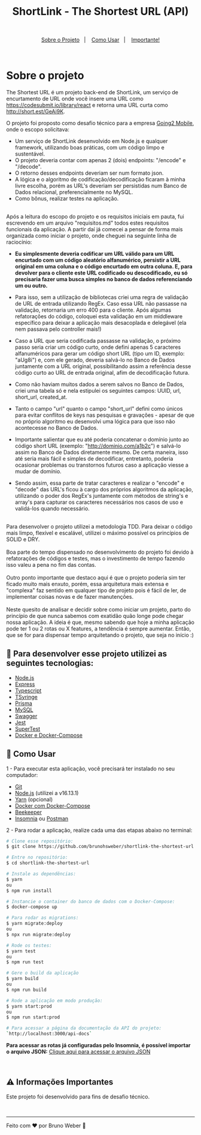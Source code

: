 <br>

<h1 align="center">
ShortLink - The Shortest URL (API)
</h1>

<br>

<p align="center">
  <a href="#sobre-o-projeto">Sobre o Projeto</a>&nbsp;&nbsp;&nbsp;|&nbsp;&nbsp;&nbsp;
  <a href="#pushpin-como-usar">Como Usar</a>&nbsp;&nbsp;&nbsp;|&nbsp;&nbsp;&nbsp;
  <a href="#warning-informações-importantes">Importante!</a>
</p>

<br>

# Sobre o projeto

The Shortest URL é um projeto back-end de ShortLink, um serviço de encurtamento de URL onde você insere uma URL como https://codesubmit.io/library/react e retorna uma URL curta como http://short.est/GeAi9K.

O projeto foi proposto como desafio técnico para a empresa [Going2 Mobile](https://going2.com.br/), onde o escopo solicitava:

- Um serviço de ShortLink desenvolvido em Node.js e qualquer framework, utilizando boas práticas, com um código limpo e sustentável.
- O projeto deveria contar com apenas 2 (dois) endpoints: "/encode" e "/decode".
- O retorno desses endpoints deveriam ser num formato json.
- A lógica e o algoritmo de codificação/decodificação ficaram à minha livre escolha, porém as URL's deveriam ser persistidas num Banco de Dados relacional, preferencialmente no MySQL.
- Como bônus, realizar testes na aplicação.

<br>Após a leitura do escopo do projeto e os requisitos iniciais em pauta, fui escrevendo em um arquivo "requisitos.md" todos estes requisitos funcionais da aplicação. A partir daí já comecei a pensar de forma mais organizada como iniciar o projeto, onde cheguei na seguinte linha de raciocínio:

  - <b>Eu simplesmente deveria codificar um URL válido para um URL encurtado com um código aleatório alfanumérico, persistir a URL original em uma coluna e o código encurtado em outra coluna. E, para devolver para o cliente este URL codificado ou descodificado, eu só precisaria fazer uma busca simples no banco de dados referenciando um ou outro.</b>

  - Para isso, sem a utilização de bibliotecas criei uma regra de validação de URL de entrada utilizando RegEx. Caso essa URL não passasse na validação, retornaria um erro 400 para o cliente. Após algumas refatorações do código, coloquei esta validação em um middleware específico para deixar a aplicação mais desacoplada e delegável (ela nem passava pelo controller mais!)

  - Caso a URL que seria codificada passasse na validação, o próximo passo seria criar um código curto, onde defini apenas 5 caracteres alfanuméricos para gerar um código short URL (tipo um ID, exemplo: "aUg8i") e, com ele gerado, deveria salvá-lo no Banco de Dados juntamente com a URL original, possibilitando assim a referência desse código curto ao URL de entrada original, afim de decodificação futura.

  - Como não haviam muitos dados a serem salvos no Banco de Dados, criei uma tabela só e nela estipulei os seguintes campos: UUID, url, short_url, created_at.

  - Tanto o campo "url" quanto o campo "short_url" defini como únicos para evitar conflitos de keys nas pesquisas e gravações - apesar de que no próprio algoritmo eu desenvolvi uma lógica para que isso não acontecesse no Banco de Dados.

  - Importante salientar que eu até poderia concatenar o domínio junto ao código short URL (exemplo: "http://dominio.com/a1b2c") e salvá-lo assim no Banco de Dados diretamente mesmo. De certa maneira, isso até seria mais fácil e simples de decodificar, entretanto, poderia ocasionar problemas ou transtornos futuros caso a aplicação viesse a mudar de domínio.

  - Sendo assim, essa parte de tratar caracteres e realizar o "encode" e "decode" das URL's ficou à cargo dos próprios algoritmos da aplicação, utilizando o poder dos RegEx's juntamente com métodos de string's e array's para capturar os caracteres necessários nos casos de uso e validá-los quando necessário.

<br>Para desenvolver o projeto utilizei a metodologia TDD. Para deixar o código mais limpo, flexível e escalável, utilizei o máximo possível os princípios de SOLID e DRY.
<br><br>Boa parte do tempo dispensado no desenvolvimento do projeto foi devido à refatorações de códigos e testes, mas o investimento de tempo fazendo isso valeu a pena no fim das contas.
<br><br>Outro ponto importante que destaco aqui é que o projeto poderia sim ter ficado muito mais enxuto, porém, essa arquitetura mais extensa e "complexa" faz sentido em qualquer tipo de projeto pois é fácil de ler, de implementar coisas novas e de fazer manutenções.
<br><br>Neste quesito de analisar e decidir sobre como iniciar um projeto, parto do princípio de que nunca sabemos com exatidão quão longe pode chegar nossa aplicação.
A ideia é que, mesmo sabendo que hoje a minha aplicação pode ter 1 ou 2 rotas ou X features, a tendência é sempre aumentar. Então, que se for para dispensar tempo arquitetando o projeto, que seja no início :)


## :rocket: Para desenvolver esse projeto utilizei as seguintes tecnologias:

- [Node.js](https://nodejs.org/en/)
- [Express](https://expressjs.com/pt-br/)
- [Typescript](https://www.typescriptlang.org/)
- [TSyringe](https://github.com/microsoft/tsyringe)
- [Prisma](https://www.prisma.io/)
- [MySQL](https://www.mysql.com/)
- [Swagger](https://swagger.io/)
- [Jest](https://jestjs.io/)
- [SuperTest](https://www.npmjs.com/package/supertest)
- [Docker e Docker-Compose](https://docs.docker.com/compose/install/)

## :pushpin: Como Usar

1 - Para executar esta aplicação, você precisará ter instalado no seu computador:

- [Git](https://git-scm.com/)
- [Node.js](https://nodejs.org/en/) (utilizei a v16.13.1)
- [Yarn](https://yarnpkg.com/) (opcional)
- [Docker com Docker-Compose](https://docs.docker.com/compose/install/)
- [Beekeeper](https://www.beekeeperstudio.io/)
- [Insomnia](https://insomnia.rest/download) ou [Postman](https://www.postman.com/)

2 - Para rodar a aplicação, realize cada uma das etapas abaixo no terminal:

```bash
# Clone esse repositório:
$ git clone https://github.com/brunohsweber/shortlink-the-shortest-url

# Entre no repositório:
$ cd shortlink-the-shortest-url

# Instale as dependências:
$ yarn
ou
$ npm run install

# Instancie o container do banco de dados com o Docker-Compose:
$ docker-compose up

# Para rodar as migrations:
$ yarn migrate:deploy
ou
$ npx run migrate:deploy

# Rode os testes:
$ yarn test
ou
$ npm run test

# Gere o build da aplicação
$ yarn build
ou
$ npm run build

# Rode a aplicação em modo produção:
$ yarn start:prod
ou
$ npm run start:prod

# Para acessar a página da documentação da API do projeto:
`http://localhost:3000/api-docs`

```
**Para acessar as rotas já configuradas pelo Insomnia, é possível importar o arquivo JSON:**
[Clique aqui para acessar o arquivo JSON](https://github.com/brunohsweber/shortlink-the-shortest-url/blob/develop/Insomnia_collection.json)

<br>

## :warning: Informações Importantes

Este projeto foi desenvolvido para fins de desafio técnico.

<br>

---

Feito com ♥ por Bruno Weber :wave:
